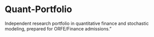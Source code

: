 # Quant-Portfolio
Independent research portfolio in quantitative finance and stochastic modeling, prepared for ORFE/Finance admissions.”
